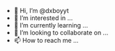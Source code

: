 - 👋 Hi, I’m @dxboyyt
- 👀 I’m interested in ...
- 🌱 I’m currently learning ...
- 💞️ I’m looking to collaborate on ...
- 📫 How to reach me ...

<!---
dxboyyt/dxboyyt is a ✨ special ✨ repository because its `README.md` (this file) appears on your GitHub profile.
You can click the Preview link to take a look at your changes.
--->
